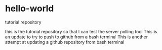 # hello-world
tutorial repository


this is the tutorial repository so that I can test the server polling tool
This is an update to try to push to github from a bash terminal
This is another attempt at updating a github repository from bash terminal
